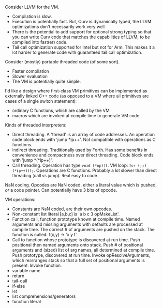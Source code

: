 Consider LLVM for the VM.
* Compilation is slow.
* Execution is potentially fast. But, Curv is dynamically typed, the LLVM
  optimizations don't necessarily work very well.
* There is the potential to add support for optional strong typing so that you
  can write Curv code that matches the capabilities of LLVM, to be compiled into
  fast(er) code.
* Tail call optimization supported for Intel but not for Arm.
  This makes it a lot harder to generate code with guaranteed tail call
  optimization.

Consider (mostly) portable threaded code (of some sort).
* Faster compilation
* Slower evaluation
* The VM is potentially quite simple.

I'd like a design where first-class VM primitives can be implemented
as externally linked C++ code (as opposed to a VM where all primitives are
cases of a single switch statement):
* ordinary C functions, which are called by the VM
* macros which are invoked at compile time to generate VM code

Kinds of threaded interpreters:
* Direct threading.
  A 'thread' is an array of code addresses.
  An operation code block ends with 'jump *ip++'.
  Not compatible with operations as C functions.
* Indirect threading. Traditionally used by Forth.
  Has some benefits in convenience and compactness over direct threading.
  Code block ends with 'jump *(*ip++)'.
* Call threading.
  Operation has type `void (*op)()`.
  VM loop: `for (;;) (*ip++)();`.
  Operations are C functions.
  Probably a lot slower than direct threading (call vs jump).
  Real easy to code.

NaN coding.
Opcodes are NaN coded, either a literal value which is pushed,
*or* a code pointer. Can potentially have 3 bits of opcode.

VM operations:
* Constants are NaN coded, are their own opcodes.
* Non-constant list literal [a,b,c] is 'a b c 3 opMakeList'.
* Function call, function prototype known at compile time.
  Named arguments and missing arguments with defaults are processed at
  compile time. The correct # of arguments are pushed on the stack.
  The function is called. f(x,y) -> 'x y f'.
* Call to function whose prototype is discovered at run time.
  Push positional then named arguments onto stack. Push # of positional
  arguments and (sized) list of arg names, all determined at compile time.
  Push prototype, discovered at run time. Invoke opResolveArguments,
  which rearranges stack so that a full set of positional arguments
  is present. Invoke function.
* variable name
* return
* tail-call
* if-else
* let
* list comprehensions/generators
* function literal
